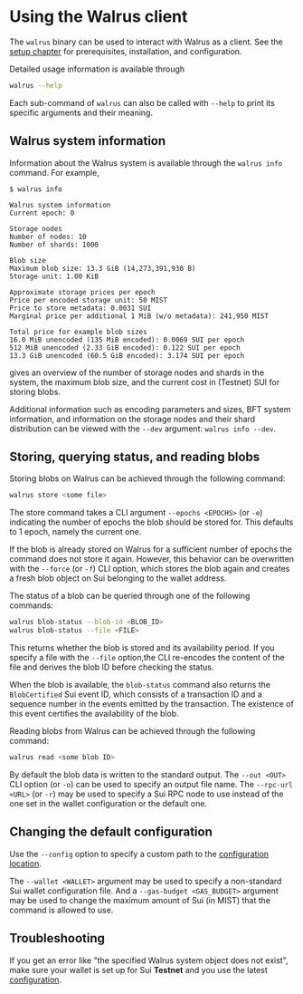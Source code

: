 # Using the Walrus client

The `walrus` binary can be used to interact with Walrus as a client. See the [setup
chapter](./setup.md) for prerequisites, installation, and configuration.

Detailed usage information is available through

```sh
walrus --help
```

Each sub-command of `walrus` can also be called with `--help` to print its specific arguments and
their meaning.

## Walrus system information

Information about the Walrus system is available through the `walrus info` command. For example,

```console
$ walrus info

Walrus system information
Current epoch: 0

Storage nodes
Number of nodes: 10
Number of shards: 1000

Blob size
Maximum blob size: 13.3 GiB (14,273,391,930 B)
Storage unit: 1.00 KiB

Approximate storage prices per epoch
Price per encoded storage unit: 50 MIST
Price to store metadata: 0.0031 SUI
Marginal price per additional 1 MiB (w/o metadata): 241,950 MIST

Total price for example blob sizes
16.0 MiB unencoded (135 MiB encoded): 0.0069 SUI per epoch
512 MiB unencoded (2.33 GiB encoded): 0.122 SUI per epoch
13.3 GiB unencoded (60.5 GiB encoded): 3.174 SUI per epoch
```

gives an overview of the number of storage nodes and shards in the system, the maximum blob size,
and the current cost in (Testnet) SUI for storing blobs.

Additional information such as encoding parameters and sizes, BFT system information, and
information on the storage nodes and their shard distribution can be viewed with the `--dev`
argument: `walrus info --dev`.

## Storing, querying status, and reading blobs

Storing blobs on Walrus can be achieved through the following command:

```sh
walrus store <some file>
```

The store command takes a CLI argument `--epochs <EPOCHS>` (or `-e`) indicating the number of
epochs the blob should be stored for. This defaults to 1 epoch, namely the current one.

If the blob is already stored on Walrus for a sufficient number of epochs the command does not store
it again. However, this behavior can be overwritten with the `--force` (or `-f`) CLI option, which
stores the blob again and creates a fresh blob object on Sui belonging to the wallet address.

The status of a blob can be queried through one of the following commands:

```sh
walrus blob-status --blob-id <BLOB_ID>
walrus blob-status --file <FILE>
```

This returns whether the blob is stored and its availability period. If you specify a file with the
`--file` option,the CLI re-encodes the content of the file and derives the blob ID before checking
the status.

When the blob is available, the `blob-status` command also returns the `BlobCertified` Sui event ID,
which consists of a transaction ID and a sequence number in the events emitted by the transaction.
The existence of this event certifies the availability of the blob.

Reading blobs from Walrus can be achieved through the following command:

```sh
walrus read <some blob ID>
```

By default the blob data is written to the standard output. The `--out <OUT>` CLI option (or `-o`)
can be used to specify an output file name. The `--rpc-url <URL>` (or `-r`) may be used to specify
a Sui RPC node to use instead of the one set in the wallet configuration or the default one.

## Changing the default configuration

Use the `--config` option to specify a custom path to the
[configuration location](../usage/setup.md#configuration).

The `--wallet <WALLET>` argument may be used to specify a non-standard Sui wallet configuration
file. And a `--gas-budget <GAS_BUDGET>` argument may be used to change the maximum amount of Sui (in
MIST) that the command is allowed to use.

## Troubleshooting

If you get an error like "the specified Walrus system object does not exist", make sure your wallet
is set up for Sui **Testnet** and you use the latest [configuration](./setup.md#configuration).
